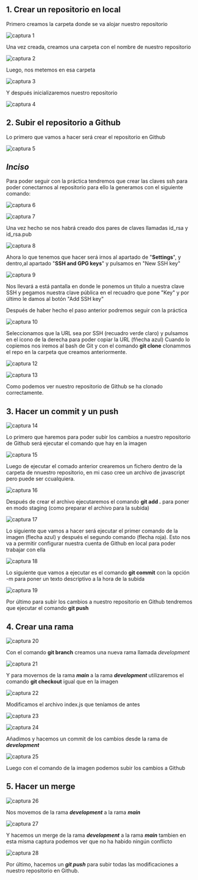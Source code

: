 ## 1. Crear un repositorio en local
Primero creamos la carpeta donde se va alojar nuestro repositorio

![captura 1](./content/captura%201.png)

Una vez creada, creamos una carpeta con el nombre de nuestro repositorio

![captura 2](./content/captura%202.png)

Luego, nos metemos en esa carpeta

![captura 3](./content/captura%203.png)

Y después inicializaremos nuestro repositorio

![captura 4](./content/captura%204.png)

## 2. Subir el repositorio a Github

Lo primero que vamos a hacer será crear el repositorio en Github

![captura 5](./content/captura%205.png)

## *Inciso*

Para poder seguir con la práctica tendremos que crear las claves ssh para poder conectarnos al repositorio para ello la generamos con el siguiente comando:

![captura 6](./content/captura%206.png)

![captura 7](./content/captura%207.png)

Una vez hecho se nos habrá creado dos pares de claves llamadas id_rsa y id_rsa.pub

![captura 8](./content/captura%208.png)

Ahora lo que tenemos que hacer será irnos al apartado de "**Settings**", y dentro,al apartado "**SSH and GPG keys**" y pulsamos en "New SSH key"

![captura 9](./content/captura%209.png)

Nos llevará a está pantalla en donde le ponemos un titulo a nuestra clave SSH y pegamos nuestra clave pública en el recuadro que pone "Key" y por último le damos al botón "Add SSH key"

Después de haber hecho el paso anterior podremos seguir con la práctica

![captura 10](./content/captura%2010.png)

Seleccionamos que la URL sea por SSH (recuadro verde claro) y pulsamos en el icono de la derecha para poder copiar la URL (fñecha azul) 
Cuando lo copiemos nos iremos al bash de Git y con el comando **git clone** clonammos el repo en la carpeta que creamos anteriormente.

![captura 12](./content/captura%2012.png)

![captura 13](./content/captura%2013.png)

Como podemos ver nuestro repositorio de Github se ha clonado correctamente.

## 3. Hacer un commit y un push

![captura 14](./content/captura%2014.png)

Lo primero que haremos para poder subir los cambios a nuestro repositorio de Github será ejecutar el comando que hay en la imagen

![captura 15](./content/captura%2015.png)

Luego de ejecutar el comado anterior crearemos un fichero dentro de la carpeta de nnuestro repositorio, en mi caso cree un archivo de javascript pero puede ser ccualquiera.

![captura 16](./content/captura%2016.png)

Después de crear el archivo ejecutaremos el comando **git add .** para poner en modo staging (como preparar el archivo para la subida)

![captura 17](./content/captura%2017.png)

Lo siguiente que vamos a hacer será ejecutar el primer comando de la imagen (flecha azul) y después el segundo comando (flecha roja). Esto nos va a permitir configurar nuestra cuenta de Github en local para poder trabajar con ella

![captura 18](./content/captura%2018.png)

Lo siguiente que vamos a ejecutar es el comando **git commit** con la opción -m para poner un texto descriptivo a la hora de la subida

![captura 19](./content/captura%2019.png)

Por último para subir los cambios a nuestro repositorio en Github tendremos que ejecutar el comando **git push**

## 4. Crear una rama

![captura 20](./content/captura%2020.png)

Con el comando **git branch** creamos una nueva rama llamada *development*

![captura 21](./content/captura%2021.png)

Y para movernos de la rama ***main*** a la rama ***development*** utilizaremos el comando **git checkout** igual que en la imagen 

![captura 22](./content/captura%2022.png)

Modificamos el archivo index.js que teníamos de antes

![captura 23](./content/captura%2023.png)

![captura 24](./content/captura%2024.png)

Añadimos y hacemos un commit de los cambios desde la rama de ***development***

![captura 25](./content/captura%2025.png)

Luego con el comando de la imagen podemos subir los cambios a Github

## 5. Hacer un merge

![captura 26](./content/captura%2026.png)

Nos movemos de la rama ***development*** a la rama ***main***

![captura 27](./content/captura%2027.png)

Y hacemos un merge de la rama ***development*** a la rama ***main*** tambien en esta misma captura podemos ver que no ha habido ningún conflicto

![captura 28](./content/captura%2028.png)

Por último, hacemos un ***git push*** para subir todas las modificaciones a nuestro repositorio en Github. 